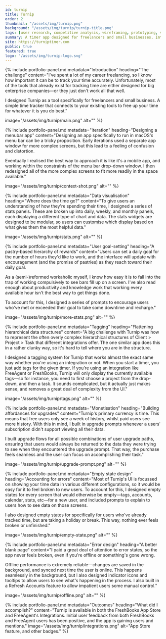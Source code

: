 ```yaml
---
id: turnip
title: Turnip
order: 2
thumbnail: "/assets/img/turnip.png"
background: "/assets/img/turnip/turnip-title.png"
tags: [user research, competitive analysis, wireframing, prototyping, visual design, development direction, front-end development, usability testing, product management]
summary: A timer app designed for freelancers and small businesses. Integrations with popular bookkeeping systems.
site: https://turniptimer.com
public: true
featured: true
logo: "/assets/img/turnip-logo.svg"
---
```

{% include portfolio-panel.md
  metadata="Introduction"
  heading="The challenge"
  content="I've spent a lot of my career freelancing, so I know how important it can be to track your time accurately. Unfortunately, most of the tools that already exist for tracking time are either designed for big enterprise companies—or they just don't work all that well.
  
  I designed Turnip as a tool specifically for freelancers and small business. A simple time tracker that connects to your existing tools to free up your time for whatever it is you do best."

  image="/assets/img/turnip/main.png"
  alt=""
%}

{% include portfolio-panel.md
  metadata="Iteration"
  heading="Designing a menubar app"
  content="Designing an app specifically to run in macOS's menu bar can be a tricky proposition. Early iterations used a separate app window for more complex screens, but this lead to a feeling of confusion and distortion.
  
  Eventually I realised the best way to approach it is like it's a mobile app, and working within the constraints of the menu bar drop-down window. I then redesigned all of the more complex screens to fit more readily in the space available."

  image="/assets/img/turnip/context-shot.png"
  alt=""
%}

{% include portfolio-panel.md
  metadata="Data visualisation"
  heading="Where does the time go?"
  content="To give users an understanding of how they're spending their time, I designed a series of stats panels. These are broken up into daily, weekly, and monthly panels, each displaying a different type of chart and data. The stats widgets are designed to be modular, so users can customise which display based on what gives them the most helpful data."

  image="/assets/img/turnip/stats.png"
  alt=""
%}

{% include portfolio-panel.md
  metadata="User goal-setting"
  heading="A pastry-based hierarchy of rewards"
  content="Users can set a daily goal for the number of hours they'd like to work, and the interface will update with encouragement (and the promise of pastries) as they reach toward their daily goal.
  
  As a (semi-)reformed workaholic myself, I know how easy it is to fall into the trap of working compulsively to see bars fill up on a screen. I've also read enough about productivity and knowledge work that working every available hour isn't the best way to get things done.

  To account for this, I designed a series of prompts to encourage users who've met or exceeded their goal to take some downtime and recharge."

  image="/assets/img/turnip/more-stats.png"
  alt=""
%}

{% include portfolio-panel.md
  metadata="Tagging"
  heading="Flattening hierarchical data structures"
  content="A big challenge with Turnip was how to represent the often overly complex hierarchical structures of Client > Project > Task that different integrations offer. The one similar app does this in a rather clunky way, so it's hard to tell where you are in the structure.
  
  I designed a tagging system for Turnip that works almost the exact same way whether you're using an integration or not. When you start a timer, you just add tags for the given timer. If you're using an integration like FreeAgent or FreshBooks, Turnip will only display the currently available tags—so for instance, you need to first choose a project from the drop-down, and then a task. It sounds complicated, but it actually just makes sense, and removes a great deal of complexity from the UI."

  image="/assets/img/turnip/tags.png"
  alt=""
%}

{% include portfolio-panel.md
  metadata="Monetisation"
  heading="Building affordances for upgrades"
  content="Turnip's primary currency is time. This means that free users only see a week of history, whilst paid users see more history. With this in mind, I built in upgrade prompts whenever a users' subscription didn't support viewing all their data.
  
  I built upgrade flows for all possible combinations of user upgrade paths, ensuring that users would always be returned to the data they were trying to see when they encountered the upgrade prompt. That way, the purchase feels seamless and the user can focus on accomplishing their task."

  image="/assets/img/turnip/upgrade-prompt.png"
  alt=""
%}

{% include portfolio-panel.md
  metadata="Empty state design"
  heading="Accounting for errors"
  content="Most of Turnip's UI is focussed on showing your time data in various different configurations, so it would be easy for it to feel broken to new users. To account for this, I designed empty states for every screen that would otherwise be empty—tags, accounts, calendar, stats, etc—for a new user, and included prompts to explain to users how to see data on those screens.
  
  I also designed empty states for specifically for users who've already tracked time, but are taking a holiday or break. This way, nothing ever feels broken or unfinished."

  image="/assets/img/turnip/empty-state.png"
  alt=""
%}

{% include portfolio-panel.md
  metadata="Error design"
  heading="A better blank page"
  content="I paid a great deal of attention to error states, so the app never feels broken, even if you're offline or something's gone wrong.
  
  Offline performance is extremely reliable—changes are saved in the background, and synced next time the user is online. This happens seamlessly in the background, but I also designed indicator icons and tooltips to allow users to see what's happening in the process. I also built in a Refresh Accounts feature to allow impatient users some manual control."

  image="/assets/img/turnip/offline.png"
  alt=""
%}

{% include portfolio-panel.md
  metadata="Outcomes"
  heading="What did I accomplish?"
  content="Turnip is available in both the FreshBooks App Store and FreeAgent's Integrations. Initial user feedback from both FreshBooks and FreeAgent users has been positive, and the app is gaining users and mentions."
  image="/assets/img/turnip/integrations.png"
  alt="App Store feature, and other badges."
%}

